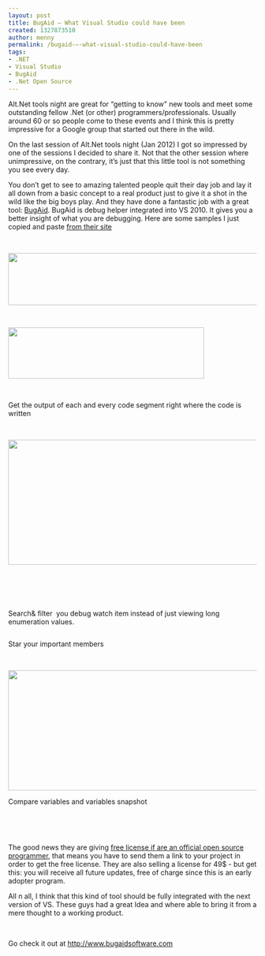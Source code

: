 ```yaml
---
layout: post
title: BugAid – What Visual Studio could have been
created: 1327873510
author: menny
permalink: /bugaid-–-what-visual-studio-could-have-been
tags:
- .NET
- Visual Studio
- BugAid
- .Net Open Source
---
```

<p class="MsoNormal">Alt.Net tools night are great for &ldquo;getting to know&rdquo; new tools and meet some outstanding fellow .Net (or other) programmers/professionals. Usually around 60 or so people come to these events and I think this is pretty impressive for a Google group that started out there in the wild.</p>
<p class="MsoNormal">On the last session of Alt.Net tools night (Jan 2012) I got so impressed by one of the sessions I decided to share it. Not that the other session where unimpressive, on the contrary, it&rsquo;s just that this little tool is not something you see every day.</p>
<p class="MsoNormal">You don&rsquo;t get to see to amazing talented people quit their day job and lay it all down from a basic concept to a real product just to give it a shot in the wild like the big boys play. And they have done a fantastic job with a great tool: <a href="http://www.bugaidsoftware.com/">BugAid</a>. BugAid is debug helper integrated into VS 2010. It gives you a better insight of what you are debugging. Here are some samples I just copied and paste <a href="http://www.bugaidsoftware.com/features/">from their site</a></p>
<p class="MsoNormal">&nbsp;</p>
<p class="MsoNormal"><span style="mso-no-proof:yes"><img width="798" height="106" border="0" src="/files/Boolean Expression Aid.png" alt="" /></span></p>
<p class="MsoNormal">&nbsp;</p>
<p class="MsoNormal"><span style="mso-no-proof:yes"><img width="397" height="104" border="0" src="/files/Return Method Aid.png" alt="" /></span></p>
<p class="MsoNormal">&nbsp;</p>
<p class="MsoNormal">Get the output of each and every code segment right where the code is written</p>
<p class="MsoNormal">&nbsp;</p>
<p class="MsoNormal"><span style="mso-no-proof:yes"><img width="507" height="254" border="0" src="/files/Start Debug.png" alt="" /></span></p>
<p class="MsoNormal">&nbsp;</p>
<p class="MsoNormal"><span style="mso-no-proof:yes"><img border="0" src="/files/Search Debug.png" alt="" /></span></p>
<p class="MsoNormal">&nbsp;</p>
<p class="MsoNormal">Search&amp; filter <span style="mso-spacerun:yes">&nbsp;</span>you debug watch item instead of just viewing long enumeration values.</p>
<p class="MsoNormal"><span style="mso-no-proof:yes"><img border="0" src="/files/Search Debug and Star.png" alt="" /></span></p>
<p class="MsoNormal">Star your important members</p>
<p class="MsoNormal">&nbsp;</p>
<p class="MsoNormal"><span style="mso-no-proof:yes"><img width="591" height="244" border="0" src="/files/Compare Vars.png" alt="" /></span></p>
<p class="MsoNormal">Compare variables and variables snapshot</p>
<p class="MsoNormal">&nbsp;</p>
<p class="MsoNormal">&nbsp;</p>
<p class="MsoNormal">The good news they are giving <a href="http://www.bugaidsoftware.com/2012/01/bugaid-is-free-for-non-commercial-open-source-projects/">free license if are an official open source programmer</a>, that means you have to send them a link to your project in order to get the free license. They are also selling a license for 49$ - but get this: you will receive all future updates, free of charge since this is an early adopter program.</p>
<p class="MsoNormal">All n all, I think that this kind of tool should be fully integrated with the next version of VS. These guys had a great Idea and where able to bring it from a mere thought to a working product.</p>
<p class="MsoNormal">&nbsp;</p>
<p class="MsoNormal">Go check it out at <a href="http://www.bugaidsoftware.com/">http://www.bugaidsoftware.com</a></p>
<!--![endif]__comment__end__&nbsp;--><!--![endif]__comment__end__&nbsp;-->
